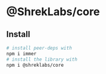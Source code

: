 # @ShrekLabs/core

## Install

```bash
# install peer-deps with
npm i immer
# install the library with
npm i @shreklabs/core
```
